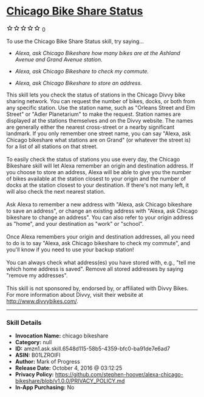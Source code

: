 # [Chicago Bike Share Status](http://alexa.amazon.com/#skills/amzn1.ask.skill.6548d115-58b5-4359-bfc0-ba91de7e6ad7)
![0 stars](../../images/ic_star_border_black_18dp_1x.png)![0 stars](../../images/ic_star_border_black_18dp_1x.png)![0 stars](../../images/ic_star_border_black_18dp_1x.png)![0 stars](../../images/ic_star_border_black_18dp_1x.png)![0 stars](../../images/ic_star_border_black_18dp_1x.png) 0

To use the Chicago Bike Share Status skill, try saying...

* *Alexa, ask Chicago Bikeshare how many bikes are at the Ashland Avenue and Grand Avenue station.*

* *Alexa, ask Chicago Bikeshare to check my commute.*

* *Alexa, ask Chicago Bikeshare to store an address.*

This skill lets you check the status of stations in the Chicago Divvy bike sharing network. You can request the number of bikes, docks, or both from any specific station. Use the station name, such as "Orleans Street and Elm Street" or "Adler Planetarium" to make the request. Station names are displayed at the stations themselves and on the Divvy website. The names are generally either the nearest cross-street or a nearby significant landmark. If you only remember one street name, you can say "Alexa, ask Chicago bikeshare what stations are on Grand" (or whatever the street is) for a list of all stations on that street.<br>
<br>
To easily check the status of stations you use every day, the Chicago Bikeshare skill will let Alexa remember an origin and destination address. If you choose to store an address, Alexa will be able to give you the number of bikes available at the station closest to your origin and the number of docks at the station closest to your destination. If there's not many left, it will also check the next nearest station.<br>
<br>
Ask Alexa to remember a new address with "Alexa, ask Chicago bikeshare to save an address", or change an existing address with "Alexa, ask Chicago bikeshare to change an address". You can also refer to your origin address as "home", and your destination as "work" or "school".<br>
<br>
Once Alexa remembers your origin and destination addresses, all you need to do is to say "Alexa, ask Chicago bikeshare to check my commute", and you'll know if you need to use your backup station!<br>
<br>
You can always check what address(es) you have stored with, e.g., "tell me which home address is saved". Remove all stored addresses by saying "remove my addresses".<br>
<br>
This skill is not sponsored by, endorsed by, or affiliated with
Divvy Bikes. For more information about Divvy, visit their website at
http://www.divvybikes.com/.

***

### Skill Details

* **Invocation Name:** chicago bikeshare
* **Category:** null
* **ID:** amzn1.ask.skill.6548d115-58b5-4359-bfc0-ba91de7e6ad7
* **ASIN:** B01LZROIFI
* **Author:** Mark of Progress
* **Release Date:** October 4, 2016 @ 03:12:25
* **Privacy Policy:** https://github.com/stephen-hoover/alexa-chicago-bikeshare/blob/v1.0.0/PRIVACY_POLICY.md
* **In-App Purchasing:** No
